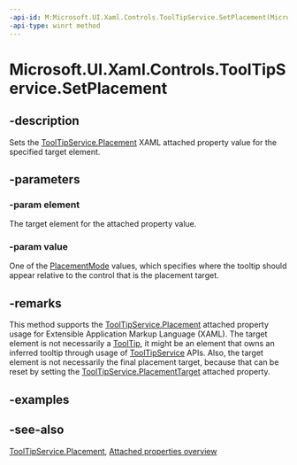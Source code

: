 ```yaml
---
-api-id: M:Microsoft.UI.Xaml.Controls.ToolTipService.SetPlacement(Microsoft.UI.Xaml.DependencyObject,Microsoft.UI.Xaml.Controls.Primitives.PlacementMode)
-api-type: winrt method
---
```


<!-- Method syntax
public void SetPlacement(Windows.UI.Xaml.DependencyObject element, Windows.UI.Xaml.Controls.Primitives.PlacementMode value)
-->

# Microsoft.UI.Xaml.Controls.ToolTipService.SetPlacement

## -description
Sets the [ToolTipService.Placement](tooltipservice_placement.md) XAML attached property value for the specified target element.

## -parameters
### -param element
The target element for the attached property value.

### -param value
One of the [PlacementMode](../microsoft.ui.xaml.controls.primitives/placementmode.md) values, which specifies where the tooltip should appear relative to the control that is the placement target.

## -remarks
This method supports the [ToolTipService.Placement](tooltipservice_placement.md) attached property usage for Extensible Application Markup Language (XAML). The target element is not necessarily a [ToolTip](tooltip.md), it might be an element that owns an inferred tooltip through usage of [ToolTipService](tooltipservice.md) APIs. Also, the target element is not necessarily the final placement target, because that can be reset by setting the [ToolTipService.PlacementTarget](tooltipservice_placement.md) attached property.

## -examples

## -see-also

[ToolTipService.Placement](tooltipservice_placement.md), [Attached properties overview](/windows/uwp/xaml-platform/attached-properties-overview)
